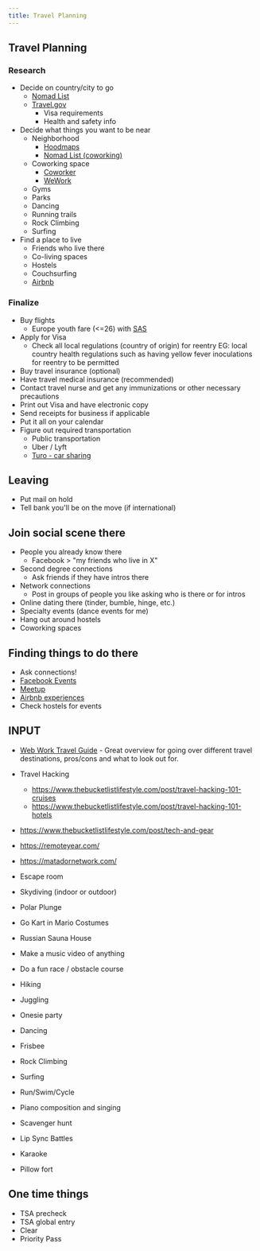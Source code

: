 ```yaml
---
title: Travel Planning
---
```


## Travel Planning
### Research
- Decide on country/city to go
  - [Nomad List](https://nomadlist.com/)
  - [Travel.gov](https://travel.state.gov)
    - Visa requirements
    - Health and safety info
- Decide what things you want to be near
  - Neighborhood
    - [Hoodmaps](https://hoodmaps.com/)
    - [Nomad List (coworking)](https://nomadlist.com/)
  - Coworking space
    - [Coworker](https://www.coworker.com/)
    - [WeWork](https://www.wework.com/)
  - Gyms
  - Parks
  - Dancing
  - Running trails
  - Rock Climbing
  - Surfing
- Find a place to live
  - Friends who live there
  - Co-living spaces
  - Hostels
  - Couchsurfing
  - [Airbnb](https://www.airbnb.com/)

### Finalize
- Buy flights
  - Europe youth fare (<=26) with [SAS](https://www.flysas.com/en/us/?cep=242825)
- Apply for Visa
  - Check all local regulations (country of origin) for reentry EG: local country health regulations such as having yellow fever inoculations for reentry to be permitted
- Buy travel insurance (optional)
- Have travel medical insurance (recommended)
- Contact travel nurse and get any immunizations or other necessary precautions
- Print out Visa and have electronic copy
- Send receipts for business if applicable
- Put it all on your calendar
- Figure out required transportation
  - Public transportation
  - Uber / Lyft
  - [Turo - car sharing](https://turo.com/c/shanem559)

## Leaving
- Put mail on hold
- Tell bank you'll be on the move (if international)

## Join social scene there
- People you already know there
  - Facebook > "my friends who live in X"
- Second degree connections
  - Ask friends if they have intros there
- Network connections
  - Post in groups of people you like asking who is there or for intros
- Online dating there (tinder, bumble, hinge, etc.)
- Specialty events (dance events for me)
- Hang out around hostels
- Coworking spaces

## Finding things to do there
- Ask connections!
- [Facebook Events](https://www.facebook.com/events)
- [Meetup](https://www.meetup.com/)
- [Airbnb experiences](https://www.airbnb.com/s/experiences)
- Check hostels for events


## INPUT
- [Web Work Travel Guide](https://www.dropbox.com/s/vh057jtym6yxee7/WebworktravelGuide2.5.pdf) - Great overview for going over different travel destinations, pros/cons and what to look out for.
- Travel Hacking
  - https://www.thebucketlistlifestyle.com/post/travel-hacking-101-cruises
  - https://www.thebucketlistlifestyle.com/post/travel-hacking-101-hotels
- https://www.thebucketlistlifestyle.com/post/tech-and-gear
- https://remoteyear.com/
- https://matadornetwork.com/

- Escape room
- Skydiving (indoor or outdoor)
- Polar Plunge
- Go Kart in Mario Costumes
- Russian Sauna House
- Make a music video of anything
- Do a fun race / obstacle course
- Hiking
- Juggling
- Onesie party
- Dancing
- Frisbee
- Rock Climbing
- Surfing
- Run/Swim/Cycle
- Piano composition and singing
- Scavenger hunt
- Lip Sync Battles
- Karaoke
- Pillow fort

## One time things
- TSA precheck
- TSA global entry
- Clear
- Priority Pass
